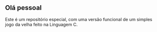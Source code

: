 ## Olá pessoal

Este é um repositório especial, com uma versão funcional de um simples jogo da velha feito na Linguagem C.